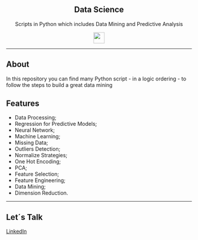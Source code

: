 <div align="center">
	<h2>Data Science</h2>
	<p>Scripts in Python which includes Data Mining and Predictive Analysis</p>
</div>

<p align="center">
	<a href="https://docs.python.org/3/"><img height="30" src="https://img.shields.io/badge/Python-14354C?style=for-the-badge&logo=python&logoColor=white"></a>
</p>

<div>
	
</div>

<hr />

## About
In this repository you can find many Python script - in a logic ordering - to follow the steps to build a great data mining

## Features
- Data Processing;
- Regression for Predictive Models;
- Neural Network;
- Machine Learning;
- Missing Data;
- Outliers Detection;
- Normalize Strategies;
- One Hot Encoding;
- PCA;
- Feature Selection;
- Feature Engineering;
- Data Mining;
- Dimension Reduction.

<hr />

## Let´s Talk
[LinkedIn](https://www.linkedin.com/in/roberto-morel-6b9065193/)